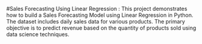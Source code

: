 #Sales Forecasting Using Linear Regression : 
This project demonstrates how to build a Sales Forecasting Model using Linear Regression in Python. The dataset includes daily sales data for various products. The primary objective is to predict revenue based on the quantity of products sold using data science techniques.
